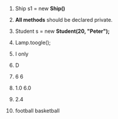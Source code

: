 1. Ship s1 = new **Ship()**

2. **All methods** should be declared private.

3. Student s = new **Student(20, "Peter");**

4. Lamp.toogle();

5. I only

6. D

7. 6 6

8. 1.0 6.0

9. 2.4

10. football basketball
